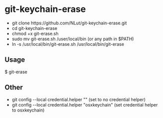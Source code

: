 <h1>git-keychain-erase</h1>
<ul>
    <li>git clone https://github.com/NLut/git-keychain-erase.git</li>
    <li>cd git-keychain-erase</li>
    <li>chmod +x git-erase.sh</li>  
    <li>sudo mv git-erase.sh /user/local/bin (or any path in $PATH)</li>
    <li>ln -s /usr/local/bin/git-erase.sh /usr/local/bin/git-erase</li>
</ul>

<h2>Usage</h2>
<p>$ git-erase</p>

## Other
- git config --local credential.helper "" (set to no credential helper)
- git config --local credential.helper "osxkeychain" (set credential helper to osxkeychain)



